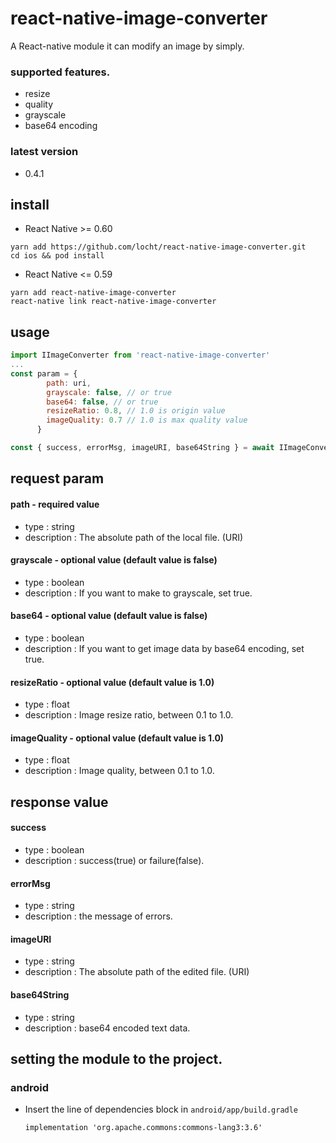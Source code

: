 # react-native-image-converter

A React-native module it can modify an image by simply.

### supported features.

-   resize
-   quality
-   grayscale
-   base64 encoding

### latest version

-   0.4.1

## install

-   React Native >= 0.60

```
yarn add https://github.com/locht/react-native-image-converter.git
cd ios && pod install
```

-   React Native <= 0.59

```
yarn add react-native-image-converter
react-native link react-native-image-converter
```

## usage

```javascript
import IImageConverter from 'react-native-image-converter'
...
const param = {
        path: uri,
        grayscale: false, // or true
        base64: false, // or true
        resizeRatio: 0.8, // 1.0 is origin value
        imageQuality: 0.7 // 1.0 is max quality value
      }

const { success, errorMsg, imageURI, base64String } = await IImageConverter.convert(param)
```

## request param

#### path - required value

-   type : string
-   description : The absolute path of the local file. (URI)

#### grayscale - optional value (default value is false)

-   type : boolean
-   description : If you want to make to grayscale, set true.

#### base64 - optional value (default value is false)

-   type : boolean
-   description : If you want to get image data by base64 encoding, set true.

#### resizeRatio - optional value (default value is 1.0)

-   type : float
-   description : Image resize ratio, between 0.1 to 1.0.

#### imageQuality - optional value (default value is 1.0)

-   type : float
-   description : Image quality, between 0.1 to 1.0.

## response value

#### success

-   type : boolean
-   description : success(true) or failure(false).

#### errorMsg

-   type : string
-   description : the message of errors.

#### imageURI

-   type : string
-   description : The absolute path of the edited file. (URI)

#### base64String

-   type : string
-   description : base64 encoded text data.

## setting the module to the project.

### android
-   Insert the line of dependencies block in `android/app/build.gradle`

    ```
    implementation 'org.apache.commons:commons-lang3:3.6'
    ```
